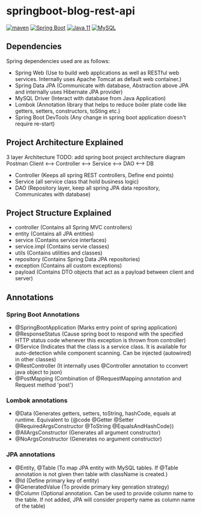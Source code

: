 # springboot-blog-rest-api
<a href="https://maven.apache.org/"><img alt="maven" src="https://img.shields.io/badge/maven-blue"/></a>
<a href="https://spring.io/projects/spring-boot/"><img alt="Spring Boot" src="https://img.shields.io/badge/SpringBoot-2.6.3-blue"/></a>
<a href="https://docs.oracle.com/en/java/javase/11/"><img alt="Java 11" src="https://img.shields.io/badge/Java-11-blue"/></a>
<a href="https://dev.mysql.com/"><img alt="MySQL" src="https://img.shields.io/badge/MySQL-8.0.28-blue"/></a>

## Dependencies
Spring dependencies used are as follows:
- Spring Web (Use to build web applications as well as RESTful web services. Internally uses Apache Tomcat as default web container.)
- Spring Data JPA (Communicate with database, Abstraction above JPA and internally uses Hibernate JPA provider)
- MySQL Driver (Interact with database from Java Application)
- Lombok (Annotation library that helps to reduce boiler plate code like getters, setters, constructors, toSting etc.)
- Spring Boot DevTools (Any change in spring boot application doesn't require re-start)

## Project Architecture Explained
3 layer Architecture
TODO: add spring boot project architecture diagram
Postman Client <--> Controller <--> Service <--> DAO <--> DB
- Controller (Keeps all spring REST controllers, Define end points)
- Service (all service class that hold business logic)
- DAO (Repository layer, keep all spring JPA data repository, Communicates with database)

## Project Structure Explained
- controller (Contains all Spring MVC controllers)
- entity (Contains all JPA entities)
- service (Contains service interfaces)
- service.impl (Contains servie classes)
- utils (Contains utilities and classes)
- repository (Contains Spring Data JPA repositories)
- exception (Contains all custom exceptions)
- payload (Contains DTO objects that act as a payload between client and server)

## Annotations
### Spring Boot Annotations
- @SpringBootApplication (Marks entry point of spring application)
- @ResponseStatus (Cause spring boot to respond with the specified HTTP status code whenever this exception is thrown from controller)
- @Service (Indicates that the class is a service class. It is available for auto-detection while component scanning. Can be injected (autowired) in other classes)
- @RestController (It internally uses @Controller annotation to cconvert java object to json)
- @PostMapping (Combination of @RequestMapping annotation and Request method 'post')

### Lombok annotations
- @Data (Generates getters, setters, toString, hashCode, equals at runtime. Equivalent to {@code @Getter @Setter @RequiredArgsConstructor @ToString @EqualsAndHashCode})
- @AllArgsConstructor (Generates all argument constructor)
- @NoArgsConstructor (Generates no argument constructor)

### JPA annotations
- @Entity, @Table (To map JPA entity with MySQL tables. If @Table annotation is not given then table with className is created.)
- @Id (Define primary key of entity)
- @GeneratedValue (To provide primary key genration strategy)
- @Column (Optional annotation. Can be used to provide column name to the table. If not added, JPA will consider property name as column name of the table)
